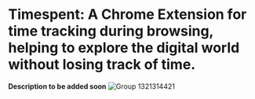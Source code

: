 # Timespent: A Chrome Extension for time tracking during browsing, helping to explore the digital world without losing track of time.


**Description to be added soon**
![Group 1321314421](https://github.com/babsaes/timespent/assets/82497279/32c3e94f-c697-422d-90e3-ab55d09eaaac)



